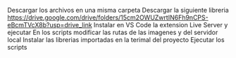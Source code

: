 Descargar los archivos en una misma carpeta 
Descargar la siguiente libreria
https://drive.google.com/drive/folders/15cm2OWUZwrtIN6Fh9nCPS-eBcmTVcX8b?usp=drive_link
Instalar en VS Code la extension Live Server y ejecutar
En los scripts modificar las rutas de las imagenes y del servidor local
Instalar las librerias importadas en la terimal del proyecto
Ejecutar los scripts 

